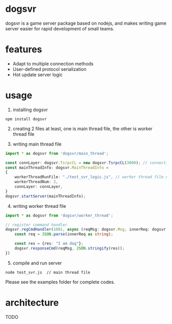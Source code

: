 # dogsvr
dogsvr is a game server package based on nodejs, and makes writing game server easier for rapid development of small teams.

# features
- Adapt to multiple connection methods
- User-defined protocol serialization
- Hot update server logic

# usage
1. installing dogsvr
```
npm install dogsvr
```
2. creating 2 files at least, one is main thread file, the other is worker thread file

3. writing main thread file
```ts
import * as dogsvr from 'dogsvr/main_thread';

const connLayer: dogsvr.TsrpcCL = new dogsvr.TsrpcCL(3000); // connection layer using tsrpc
const mainThreadInfo: dogsvr.MainThreadInfo =
{
    workerThreadRunFile: "./test_svr_logic.js", // worker thread file name
    workerThreadNum: 2,
    connLayer: connLayer,
}
dogsvr.startServer(mainThreadInfo);
```
4. writing worker thread file
```ts
import * as dogsvr from 'dogsvr/worker_thread';

// register command handler
dogsvr.regCmdHandler(1001, async (reqMsg: dogsvr.Msg, innerReq: dogsvr.MsgBodyType) => {
    const req = JSON.parse(innerReq as string);

    const res = {res: "I am dog"};
    dogsvr.responseCmd(reqMsg, JSON.stringify(res));
})
```
5. compile and run server
```
node test_svr.js  // main thread file
```
Please see the examples folder for complete codes.

# architecture
TODO
